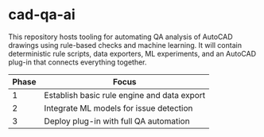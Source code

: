 # cad-qa-ai

This repository hosts tooling for automating QA analysis of AutoCAD drawings using rule-based checks and machine learning. It will contain deterministic rule scripts, data exporters, ML experiments, and an AutoCAD plug-in that connects everything together.

| Phase | Focus |
|-------|------------------------------------------------|
| 1     | Establish basic rule engine and data export    |
| 2     | Integrate ML models for issue detection        |
| 3     | Deploy plug-in with full QA automation         |

